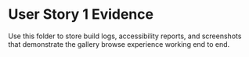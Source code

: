 # User Story 1 Evidence

Use this folder to store build logs, accessibility reports, and screenshots that demonstrate the gallery browse experience working end to end.
